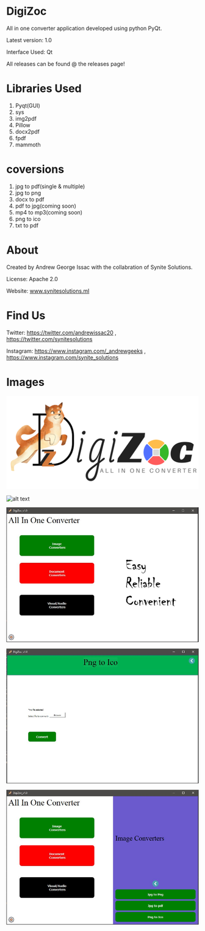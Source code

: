 # DigiZoc
 All in one converter application developed using python PyQt.
 
 Latest version: 1.0
 
 Interface Used: Qt
 
 All releases can be found @ the releases page!
 
 # Libraries Used
 1. Pyqt(GUI)
 2. sys
 3. img2pdf
 4. Pillow
 5. docx2pdf
 6. fpdf
 7. mammoth
 
 # coversions
 1. jpg to pdf(single & multiple)
 2. jpg to png
 3. docx to pdf 
 4. pdf to jpg(coming soon)
 5. mp4 to mp3(coming soon)
 6. png to ico
 7. txt to pdf
 
 # About
 Created by Andrew George Issac with the collabration of Synite Solutions.
 
 License: Apache 2.0
 
 Website: www.synitesolutions.ml
 
 # Find Us
 Twitter: https://twitter.com/andrewissac20 , https://twitter.com/synitesolutions
 
 Instagram: https://www.instagram.com/_andrewgeeks , https://www.instagram.com/synite_solutions
 
 # Images
 ![alt text](https://github.com/andrew-geeks/DigiZoc-All-In-One-Converter/blob/master/Main/files/bg1.png?raw=true)
 
 ![alt text](https://github.com/andrew-geeks/DigiZoc-All-In-One-Converter/blob/master/Main/files/logo.ico?raw=true)
 
 
 ![alt text](https://github.com/andrew-geeks/DigiZoc-All-In-One-Converter/blob/master/Main/files/home.JPG)
 
 ![alt text](https://github.com/andrew-geeks/DigiZoc-All-In-One-Converter/blob/master/Main/files/pnghome.JPG)
 
  ![alt text](https://github.com/andrew-geeks/DigiZoc-All-In-One-Converter/blob/master/Main/files/imgc.JPG)
